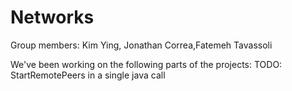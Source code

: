 # Networks
Group members:
Kim Ying, Jonathan Correa,Fatemeh Tavassoli

We've been working on the following parts of the projects:
TODO: 
StartRemotePeers in a single java call
